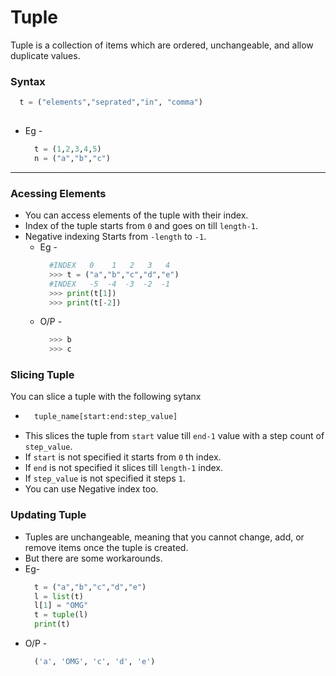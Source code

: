 # Tuple

Tuple is a collection of items which are ordered, unchangeable, and allow duplicate values.

### Syntax 
  ```.py
    t = ("elements","seprated","in", "comma")
    
  ```
  + Eg - 
    ```.py
      t = (1,2,3,4,5)
      n = ("a","b","c")
    ```
---
### Acessing Elements
 
+ You can access elements of the tuple with their index.
+ Index of the tuple starts from ```0``` and goes on till ```length-1```.
+ Negative indexing Starts from ```-length``` to ```-1```.
  + Eg - 
    ```.py
      #INDEX   0    1   2   3   4
      >>> t = ("a","b","c","d","e")
      #INDEX   -5  -4  -3  -2  -1
      >>> print(t[1])
      >>> print(t[-2])      
    ```
  + O/P -
    ```.py
      >>> b
      >>> c      
    ``` 
    
### Slicing Tuple

You can slice a tuple with the following sytanx
+ ```.py
    tuple_name[start:end:step_value]

+ This slices the tuple from ```start``` value till ```end-1``` value with a step count of ```step_value```.
+ If ```start``` is not specified it starts from ```0``` th index.
+ If ```end``` is not specified it slices till ```length-1``` index.
+ If ```step_value``` is not specified it steps ```1```.
+ You can use Negative index too.

### Updating Tuple

+ Tuples are unchangeable, meaning that you cannot change, add, or remove items once the tuple is created.
+ But there are some workarounds.
+ Eg- 
  ```.py
    t = ("a","b","c","d","e")
    l = list(t)
    l[1] = "OMG"
    t = tuple(l)
    print(t)
  ```
+ O/P -
  ```.py
    ('a', 'OMG', 'c', 'd', 'e') 
